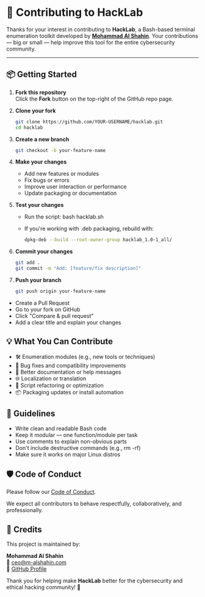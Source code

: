 # 🤝 Contributing to HackLab

Thanks for your interest in contributing to **HackLab**, a Bash-based terminal enumeration toolkit developed by [**Mohammad Al Shahin**](https://www.linkedin.com/in/mohammadalshahin). Your contributions — big or small — help improve this tool for the entire cybersecurity community.

---

## 📦 Getting Started

1. **Fork this repository**  
   Click the **Fork** button on the top-right of the GitHub repo page.

2. **Clone your fork**
   ```bash
   git clone https://github.com/YOUR-USERNAME/hacklab.git
   cd hacklab
   ```
3. **Create a new branch**
   ```bash
   git checkout -b your-feature-name
   ```
4. **Make your changes**
    - Add new features or modules
    - Fix bugs or errors
    - Improve user interaction or performance
    - Update packaging or documentation

5. **Test your changes**
    - Run the script: bash hacklab.sh
    - If you're working with .deb packaging, rebuild with:

         ```bash
         dpkg-deb --build --root-owner-group hacklab_1.0-1_all/
         ```
   
7. **Commit your changes**
   
   ```bash
   git add .
   git commit -m "Add: [feature/fix description]"
   ```

7. **Push your branch**
   
   ```bash
   git push origin your-feature-name
   ```
- Create a Pull Request
- Go to your fork on GitHub
- Click "Compare & pull request"
- Add a clear title and explain your changes


## 💡 What You Can Contribute
- 🛠️ Enumeration modules (e.g., new tools or techniques)
- 🐞 Bug fixes and compatibility improvements
- 📝 Better documentation or help messages
- 🌐 Localization or translation
- 🧪 Script refactoring or optimization
- 📦 Packaging updates or install automation


## 📌 Guidelines
- Write clean and readable Bash code
- Keep it modular — one function/module per task
- Use comments to explain non-obvious parts
- Don't include destructive commands (e.g., rm -rf)
- Make sure it works on major Linux distros

  
## 🛡 Code of Conduct
Please follow our [Code of Conduct](CODE_OF_CONDUCT.md).

We expect all contributors to behave respectfully, collaboratively, and professionally.


## 🙌 Credits

This project is maintained by:

**Mohammad Al Shahin**  
📧 [ceo@m-alshahin.com](mailto:ceo@m-alshahin.com)  
🔗 [GitHub Profile](https://github.com/malshahin)

Thank you for helping make **HackLab** better for the cybersecurity and ethical hacking community! 🚀
